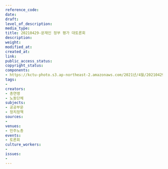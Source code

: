 ```yaml
---
reference_code: 
date: 
draft: 
level_of_description: 
media_type: 
title: 20210429-문재인 정부 평가 대토론회
description: 
weight: 
modified_at: 
created_at: 
link: 
public_access_status: 
copyright_status: 
components:
- https://kctu-photo.s3.ap-northeast-2.amazonaws.com/2021년/4월/20210429-문재인+정부+평가+대토론회/_1DX0113.jpg
tags:
- 
creators:
- 총연맹
- 노동단체
subjects:
- 공공부문
- 정치정책
sources:
- 
venues:
- 민주노총
events:
- 토론회
culture_workers:
- 
issues:
- 
---
```

